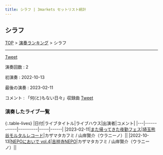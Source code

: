 ```yaml
---
title: シラフ | 3markets セットリスト統計
---
```

## シラフ


[TOP](/setlist/) > [演奏ランキング](songs.html) > シラフ

___

<a href="https://twitter.com/share?ref_src=twsrc%5Etfw" data-text="3markets[ ]セットリスト > シラフ" class="twitter-share-button" data-via="3markets" data-hashtags="3markets" data-related="3markets" data-show-count="false">Tweet</a>

演奏回数
: 2

初演奏
: 2022-10-13

最後の演奏
: 2023-02-11


コメント
: 「何(と)もない日々」収録曲 [Tweet](https://twitter.com/3markets/status/1233598662619435008)






### 演奏したライブ一覧

{:.table-lives}
|日付|ライブタイトル|ライブハウス|出演者|コメント|
|---|------------|----------|-----|------|
|<span class="nowrap">2023-02-11</span>|[また帰ってきた夜勤フェス](live054.html)|[埼玉熊谷モルタルレコード](livehouse051.html)|カザマタカフミ / 山岸賢介（ウラニーノ）||
|<span class="nowrap">2022-10-13</span>|[NEPOにおいで vol.4](live040.html)|[吉祥寺NEPO](livehouse044.html)|カザマタカフミ / 山岸賢介（ウラニーノ）||



<script async src="https://platform.twitter.com/widgets.js" charset="utf-8"></script>